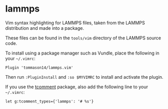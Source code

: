 # lammps
Vim syntax highlighting for LAMMPS files, taken from the LAMMPS distribution and made into a package.

These files can be found in the `tools/vim` directory of the LAMMPS source code.

To install using a package manager such as Vundle, place the following in your `~/.vimrc`:

```vim
Plugin 'tommason14/lammps.vim'
```

Then run `:PluginInstall` and `:so $MYVIMRC` to install and activate the plugin.

If you use the [tcomment](https://github.com/tomtom/tcomment_vim) package, also add the following line to your `~/.vimrc`:
```vim
let g:tcomment_types={'lammps': '# %s'}
```
